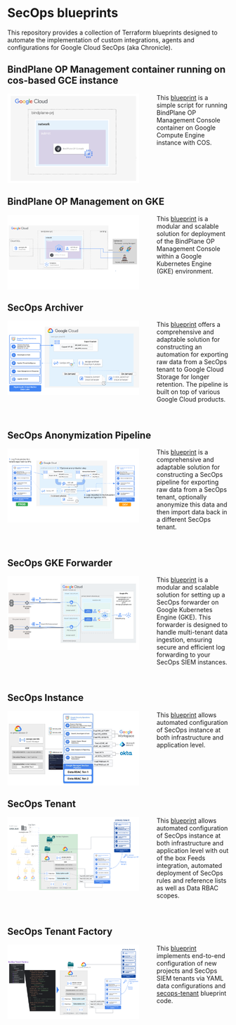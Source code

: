 # SecOps blueprints

This repository provides a collection of Terraform blueprints designed to automate the implementation of custom integrations, agents and configurations for Google Cloud SecOps (aka Chronicle).

## BindPlane OP Management container running on cos-based GCE instance

<a href="./bindplane-gce/" title="BindPlane OP Management console on GCE"><img src="./bindplane-gce/images/diagram.png" align="left" width="300px"></a> <p style="margin-left: 340px">This [blueprint](./bindplane-gke/) is a simple script for running BindPlane OP Management Console container on Google Compute Engine instance with COS.</p>

<br clear="left">

## BindPlane OP Management on GKE

<a href="./bindplane-gke/" title="BindPlane OP Management console on GKE"><img src="./bindplane-gke/images/diagram.png" align="left" width="300px"></a> <p style="margin-left: 340px">This [blueprint](./bindplane-gke/) is a modular and scalable solution for deployment of the BindPlane OP Management Console within a Google Kubernetes Engine (GKE) environment.</p>

<br clear="left">

## SecOps Archiver

<a href="./secops-archiver/" title="SecOps Archiver"><img src="./secops-archiver/images/diagram.png" align="left" width="300px"></a> <p style="margin-left: 340px">This [blueprint](./secops-archiver/) offers a comprehensive and adaptable solution for constructing an automation for exporting raw data from a SecOps tenant to Google Cloud Storage for longer retention. The pipeline is built on top of various Google Cloud products.</p>

<br clear="left">

## SecOps Anonymization Pipeline

<a href="./secops-anonymization-pipeline/" title="SecOps Anonymization Pipeline"><img src="./secops-anonymization-pipeline/images/diagram.png" align="left" width="300px"></a> <p style="margin-left: 340px">This [blueprint](./secops-anonymization-pipeline/) is a comprehensive and adaptable solution for constructing a SecOps pipeline for exporting raw data from a SecOps tenant, optionally anonymize this data and then import data back in a different SecOps tenant.</p>

<br clear="left">

## SecOps GKE Forwarder

<a href="./secops-gke-forwarder/" title="SecOps GKE Forwarder"><img src="./secops-gke-forwarder/images/diagram.png" align="left" width="300px"></a> <p style="margin-left: 340px">This [blueprint](./secops-gke-forwarder/) is a modular and scalable solution for setting up a SecOps forwarder on Google Kubernetes Engine (GKE). This forwarder is designed to handle multi-tenant data ingestion, ensuring secure and efficient log forwarding to your SecOps SIEM instances.</p>

<br clear="left">

## SecOps Instance

<a href="./secops-instance/" title="SecOps Instance"><img src="./secops-instance/images/diagram.png" align="left" width="300px"></a> <p style="margin-left: 340px">This [blueprint](./secops-instance/) allows automated configuration of SecOps instance at both infrastructure and application level.</p>

<br clear="left">

## SecOps Tenant

<a href="./secops-tenant/" title="SecOps Tenant"><img src="./secops-tenant/images/diagram.png" align="left" width="300px"></a> <p style="margin-left: 340px">This [blueprint](./secops-tenant/) allows automated configuration of SecOps instance at both infrastructure and application level with out of the box Feeds integration, automated deployment of SecOps rules and reference lists as well as Data RBAC scopes.</p>

<br clear="left">

## SecOps Tenant Factory

<a href="./secops-tenant-factory/" title="SecOps Tenant Factory"><img src="./secops-tenant-factory/images/diagram.png" align="left" width="300px"></a> <p style="margin-left: 340px">This [blueprint](./secops-tenant-factory/) implements end-to-end configuration of new projects and SecOps SIEM tenants via YAML data configurations and [secops-tenant](./secops-tenant) blueprint code. </p>

<br clear="left">
